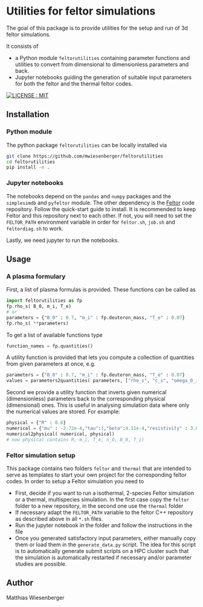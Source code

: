 # Utilities for feltor simulations

The goal of this package is to provide utilities for the setup and run
 of 3d feltor simulations.

It consists of
 - a Python module `feltorutilities` containing parameter functions and utilities to
convert from dimensional to dimensionless parameters and back.
 - Jupyter notebooks guiding the generation of suitable input parameters for both the feltor and the thermal feltor codes.


[![LICENSE : MIT](https://img.shields.io/badge/License-MIT-yellow.svg)](https://opensource.org/licenses/MIT)

## Installation
### Python module
The python package `feltorutilities` can be locally installed via
```bash
git clone https://github.com/mwiesenberger/feltorutilities
cd feltorutilities
pip install -e .
```

### Jupyter notebooks
The notebooks depend on the `pandas` and `numpy` packages and the `simplesimdb` and `pyfeltor` module.
The other dependency is the [Feltor](https://github.com/feltor-dev/feltor) code repository.
Follow the quick-start guide to install.
It is recommended to keep Feltor and this repository next to each other.
If not, you will need to set the `FELTOR_PATH` environment variable in order for
`feltor.sh`, `job.sh` and `feltordiag.sh` to work.

Lastly, we need jupyter to run the notebooks.

## Usage
### A plasma formulary

First, a list of plasma formulas is provided. These functions can be called as
```python
import feltorutilities as fp
fp.rho_s( B_0, m_i, T_e)
# or
parameters = {"B_0" : 0.7, "m_i" : fp.deuteron_mass, "T_e" : 0.07}
fp.rho_s( **parameters)
```
To get a list of available functions type

```python
function_names = fp.quantities()
```

A utility function is provided that lets you compute a collection of quantities
from given parameters at once, e.g.

```python
parameters = {"B_0" : 0.7, "m_i" : fp.deuteron_mass, "T_e" : 0.07}
values = parameters2quantities( parameters, ["rho_s", "c_s", "omega_0_inv"])
```

Second we provide a utility function that inverts given numerical (dimensionless) parameters
back to the corresponding physical (dimensional) ones. This is useful in analysing
simulation data where only the numerical values are stored.
For example:
```python
physical = {"R" : 0.6}
numerical = {"mu" : -2.72e-4,"tau":1,"beta":4.11e-4,"resistivity" : 3.81e-5,"R_0" : 91.94}
numerical2physical( numerical, physical)
# now physical contains R, m_i, T_e, n_0, B_0, T_i)
```

### Feltor simulation setup
This package contains two folders `feltor` and `thermal` that are intended to serve as templates to start your own project for the corresponding feltor codes.
In order to setup a Feltor simulation you need to
 - First, decide if you want to run a isothermal, 2-species Feltor simulation  or a thermal, multispecies simulation. In the first case copy the `feltor` folder to a new repository, in the second one use the `thermal` folder
 - If necessary adapt the `FELTOR_PATH` variable to the feltor C++ repository as described above in all `*.sh` files.
 - Run the jupyter notebook in the folder and follow the instructions in the file
 - Once you generated satisfactory input parameters, either manually copy them or load them in the `generate_data.py` script. The idea for this script is to automatically generate submit scripts on a HPC cluster such that the simulation is automatically restarted if necessary and/or parameter studies are possible.

## Author
Matthias Wiesenberger
